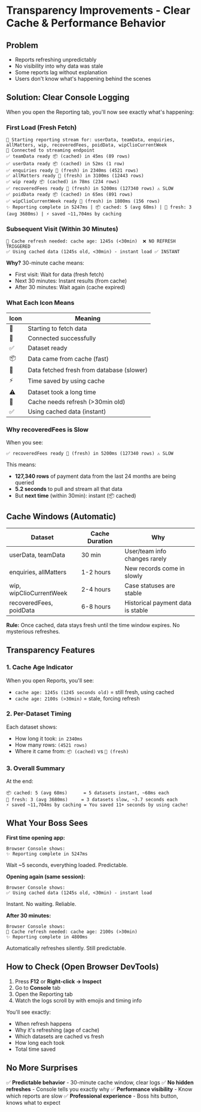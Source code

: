 # Transparency Improvements - Clear Cache & Performance Behavior

## Problem
- Reports refreshing unpredictably
- No visibility into why data was stale
- Some reports lag without explanation
- Users don't know what's happening behind the scenes

## Solution: Clear Console Logging

When you open the Reporting tab, you'll now see exactly what's happening:

### First Load (Fresh Fetch)
```
🚀 Starting reporting stream for: userData, teamData, enquiries, allMatters, wip, recoveredFees, poidData, wipClioCurrentWeek
📡 Connected to streaming endpoint
✅ teamData ready 📦 (cached) in 45ms (89 rows)
✅ userData ready 📦 (cached) in 52ms (1 row)
✅ enquiries ready 🔄 (fresh) in 2340ms (4521 rows)
✅ allMatters ready 🔄 (fresh) in 3100ms (12443 rows)
✅ wip ready 📦 (cached) in 78ms (234 rows)
✅ recoveredFees ready 🔄 (fresh) in 5200ms (127340 rows) ⚠️ SLOW
✅ poidData ready 📦 (cached) in 65ms (891 rows)
✅ wipClioCurrentWeek ready 🔄 (fresh) in 1800ms (156 rows)
✨ Reporting complete in 5247ms | 📦 cached: 5 (avg 68ms) | 🔄 fresh: 3 (avg 3680ms) | ⚡ saved ~11,704ms by caching
```

### Subsequent Visit (Within 30 Minutes)
```
🔄 Cache refresh needed: cache age: 1245s (<30min)  ❌ NO REFRESH TRIGGERED
✅ Using cached data (1245s old, <30min) - instant load ✅ INSTANT
```

**Why?** 30-minute cache means:
- First visit: Wait for data (fresh fetch)
- Next 30 minutes: Instant results (from cache)
- After 30 minutes: Wait again (cache expired)

### What Each Icon Means

| Icon | Meaning |
|------|---------|
| 🚀 | Starting to fetch data |
| 📡 | Connected successfully |
| ✅ | Dataset ready |
| 📦 | Data came from cache (fast) |
| 🔄 | Data fetched fresh from database (slower) |
| ⚡ | Time saved by using cache |
| ⚠️ | Dataset took a long time |
| 🔄 | Cache needs refresh (>30min old) |
| ✅ | Using cached data (instant) |

### Why recoveredFees is Slow

When you see:
```
✅ recoveredFees ready 🔄 (fresh) in 5200ms (127340 rows) ⚠️ SLOW
```

This means:
- **127,340 rows** of payment data from the last 24 months are being queried
- **5.2 seconds** to pull and stream all that data
- But **next time** (within 30min): instant (📦 cached)

## Cache Windows (Automatic)

| Dataset | Cache Duration | Why |
|---------|---|---|
| userData, teamData | 30 min | User/team info changes rarely |
| enquiries, allMatters | 1-2 hours | New records come in slowly |
| wip, wipClioCurrentWeek | 2-4 hours | Case statuses are stable |
| recoveredFees, poidData | 6-8 hours | Historical payment data is stable |

**Rule:** Once cached, data stays fresh until the time window expires. No mysterious refreshes.

## Transparency Features

### 1. **Cache Age Indicator**
When you open Reports, you'll see:
- `cache age: 1245s (1245 seconds old)` = still fresh, using cached
- `cache age: 2100s (>30min)` = stale, forcing refresh

### 2. **Per-Dataset Timing**
Each dataset shows:
- How long it took: `in 2340ms`
- How many rows: `(4521 rows)`
- Where it came from: `📦 (cached)` vs `🔄 (fresh)`

### 3. **Overall Summary**
At the end:
```
📦 cached: 5 (avg 68ms)      = 5 datasets instant, ~68ms each
🔄 fresh: 3 (avg 3680ms)     = 3 datasets slow, ~3.7 seconds each
⚡ saved ~11,704ms by caching = You saved 11+ seconds by using cache!
```

## What Your Boss Sees

**First time opening app:**
```
Browser Console shows:
✨ Reporting complete in 5247ms
```
Wait ~5 seconds, everything loaded. Predictable.

**Opening again (same session):**
```
Browser Console shows:
✅ Using cached data (1245s old, <30min) - instant load
```
Instant. No waiting. Reliable.

**After 30 minutes:**
```
Browser Console shows:
🔄 Cache refresh needed: cache age: 2100s (>30min)
✨ Reporting complete in 4800ms
```
Automatically refreshes silently. Still predictable.

## How to Check (Open Browser DevTools)

1. Press **F12** or **Right-click → Inspect**
2. Go to **Console** tab
3. Open the Reporting tab
4. Watch the logs scroll by with emojis and timing info

You'll see exactly:
- When refresh happens
- Why it's refreshing (age of cache)
- Which datasets are cached vs fresh
- How long each took
- Total time saved

## No More Surprises

✅ **Predictable behavior** - 30-minute cache window, clear logs
✅ **No hidden refreshes** - Console tells you exactly why
✅ **Performance visibility** - Know which reports are slow
✅ **Professional experience** - Boss hits button, knows what to expect

